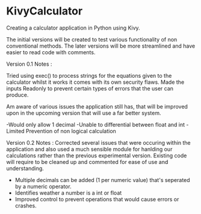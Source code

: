 # KivyCalculator
Creating a calculator application in Python using Kivy.

The initial versions will be created to test various functionality of non conventional methods. The later versions will be more streamlined and have easier to read code with comments.

Version 0.1 Notes : 

Tried using exec() to process strings for the equations given to the calculator whilst it works it comes with its own security flaws. Made the inputs Readonly to prevent certain types of errors that the user can produce.

Am aware of various issues the application still has, that will be improved upon in the upcoming version that will use a far better system.

-Would only allow 1 decimal 
-Unable to differential between float and int
-Limited Prevention of non logical calculation


Version 0.2 Notes : 
Corrected several issues that were occuring within the application and also used a much sensible module for hanlding our calculations rather than the previous experimental version.
Existing code will require to be cleaned up and commented for ease of use and understanding. 

+ Multiple decimals can be added (1 per numeric value) that's seperated by a numeric operator.
+ Identifies weather a number is a int or float 
+ Improved control to prevent operations that would cause errors or crashes. 
